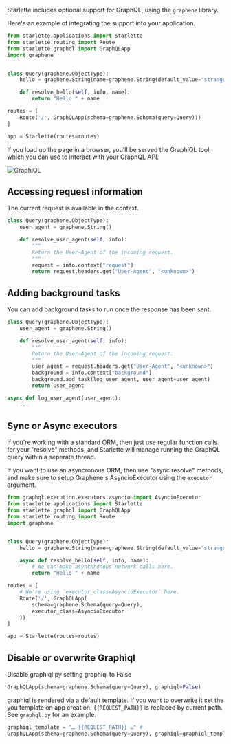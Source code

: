 
Starlette includes optional support for GraphQL, using the `graphene` library.

Here's an example of integrating the support into your application.

```python
from starlette.applications import Starlette
from starlette.routing import Route
from starlette.graphql import GraphQLApp
import graphene


class Query(graphene.ObjectType):
    hello = graphene.String(name=graphene.String(default_value="stranger"))

    def resolve_hello(self, info, name):
        return "Hello " + name

routes = [
    Route('/', GraphQLApp(schema=graphene.Schema(query=Query)))
]

app = Starlette(routes=routes)
```

If you load up the page in a browser, you'll be served the GraphiQL tool,
which you can use to interact with your GraphQL API.


![GraphiQL](img/graphiql.png)

## Accessing request information

The current request is available in the context.

```python
class Query(graphene.ObjectType):
    user_agent = graphene.String()

    def resolve_user_agent(self, info):
        """
        Return the User-Agent of the incoming request.
        """
        request = info.context["request"]
        return request.headers.get("User-Agent", "<unknown>")
```

## Adding background tasks

You can add background tasks to run once the response has been sent.

```python
class Query(graphene.ObjectType):
    user_agent = graphene.String()

    def resolve_user_agent(self, info):
        """
        Return the User-Agent of the incoming request.
        """
        user_agent = request.headers.get("User-Agent", "<unknown>")
        background = info.context["background"]
        background.add_task(log_user_agent, user_agent=user_agent)
        return user_agent

async def log_user_agent(user_agent):
    ...
```

## Sync or Async executors

If you're working with a standard ORM, then just use regular function calls for
your "resolve" methods, and Starlette will manage running the GraphQL query within a
seperate thread.

If you want to use an asyncronous ORM, then use "async resolve" methods, and
make sure to setup Graphene's AsyncioExecutor using the `executor` argument.

```python
from graphql.execution.executors.asyncio import AsyncioExecutor
from starlette.applications import Starlette
from starlette.graphql import GraphQLApp
from starlette.routing import Route
import graphene


class Query(graphene.ObjectType):
    hello = graphene.String(name=graphene.String(default_value="stranger"))

    async def resolve_hello(self, info, name):
        # We can make asynchronous network calls here.
        return "Hello " + name

routes = [
    # We're using `executor_class=AsyncioExecutor` here.
    Route('/', GraphQLApp(
        schema=graphene.Schema(query=Query),
        executor_class=AsyncioExecutor
    ))
]

app = Starlette(routes=routes)
```

## Disable or overwrite Graphiql

Disable graphiql py setting graphiql to False

```python
GraphQLApp(schema=graphene.Schema(query=Query), graphiql=False)
```


graphiql is rendered via a default template.
If you want to overwrite it set the you template on app creation. 
`{{REQUEST_PATH}}` is replaced by current path.
See `graphql.py` for an example.

 ```python
graphiql_template = "… {{REQUEST_PATH}} …" # 
GraphQLApp(schema=graphene.Schema(query=Query), graphiql=graphiql_template)
```

